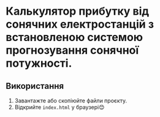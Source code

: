 # Калькулятор прибутку від сонячних електростанцій з встановленою системою прогнозування сонячної потужності.
## Використання
1. Завантажте або скопіюйте файли проєкту.
2. Відкрийте `index.html` у браузері😊